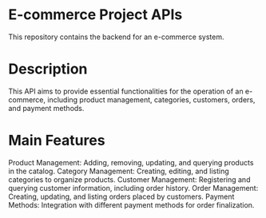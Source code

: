 # E-commerce Project APIs
This repository contains the backend for an e-commerce system.

# Description
This API aims to provide essential functionalities for the operation of an e-commerce, including product management, categories, customers, orders, and payment methods.

# Main Features
Product Management: Adding, removing, updating, and querying products in the catalog.
Category Management: Creating, editing, and listing categories to organize products.
Customer Management: Registering and querying customer information, including order history.
Order Management: Creating, updating, and listing orders placed by customers.
Payment Methods: Integration with different payment methods for order finalization.